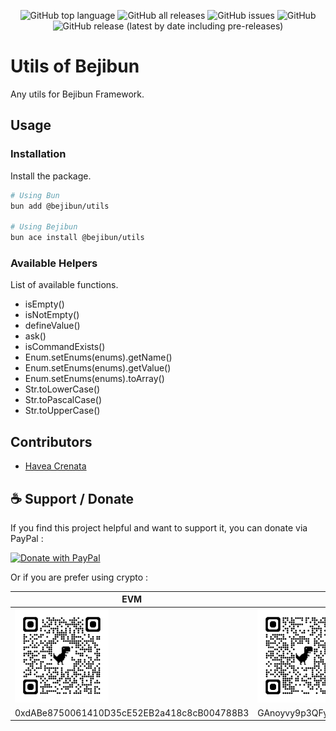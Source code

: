 <div align="center">

![GitHub top language](https://img.shields.io/github/languages/top/crenata/bejibun-utils)
![GitHub all releases](https://img.shields.io/github/downloads/crenata/bejibun-utils/total)
![GitHub issues](https://img.shields.io/github/issues/crenata/bejibun-utils)
![GitHub](https://img.shields.io/github/license/crenata/bejibun-utils)
![GitHub release (latest by date including pre-releases)](https://img.shields.io/github/v/release/crenata/bejibun-utils?display_name=tag&include_prereleases)

</div>

# Utils of Bejibun
Any utils for Bejibun Framework.

## Usage

### Installation
Install the package.

```bash
# Using Bun
bun add @bejibun/utils

# Using Bejibun
bun ace install @bejibun/utils
```

### Available Helpers
List of available functions.
- isEmpty()
- isNotEmpty()
- defineValue()
- ask()
- isCommandExists()
- Enum.setEnums(enums).getName()
- Enum.setEnums(enums).getValue()
- Enum.setEnums(enums).toArray()
- Str.toLowerCase()
- Str.toPascalCase()
- Str.toUpperCase()

## Contributors
- [Havea Crenata](mailto:havea.crenata@gmail.com)

## ☕ Support / Donate

If you find this project helpful and want to support it, you can donate via PayPal :

[![Donate with PayPal](https://img.shields.io/badge/Donate-PayPal-blue.svg?logo=paypal)](https://paypal.me/hafiizhghulam)

Or if you are prefer using crypto :

| EVM | Solana |
| --- | ------ |
| <img src="https://github.com/crenata/bejibun/blob/master/public/images/EVM.png?raw=true" width="150" /> | <img src="https://github.com/crenata/bejibun/blob/master/public/images/SOL.png?raw=true" width="150" /> |
| 0xdABe8750061410D35cE52EB2a418c8cB004788B3 | GAnoyvy9p3QFyxikWDh9hA3fmSk2uiPLNWyQ579cckMn |